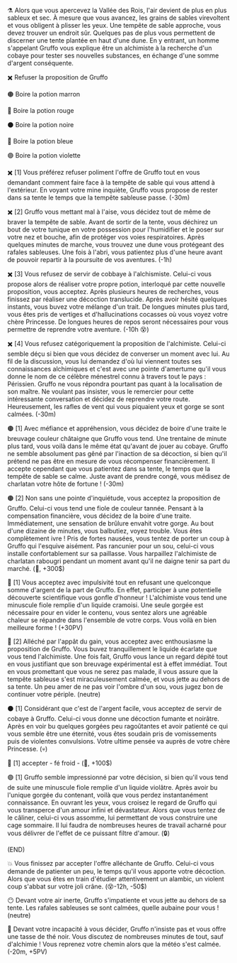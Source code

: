 ⚗️ Alors que vous apercevez la Vallée des Rois, l'air devient de plus en plus sableux et sec. À mesure que vous avancez, les grains de sables virevoltent et vous
obligent à plisser les yeux. Une tempête de sable approche, vous devez trouver un endroit sûr. Quelques pas de plus vous permettent de discerner une tente plantée 
en haut d'une dune. En y entrant, un homme s'appelant Gruffo vous explique être un alchimiste à la recherche d'un cobaye pour tester ses nouvelles substances, en échange d'une somme d'argent conséquente.

✖️ Refuser la proposition de Gruffo

🟤 Boire la potion marron

🔴 Boire la potion rouge
 
⚫ Boire la potion noire

🔵 Boire la potion bleue
 
🟣 Boire la potion violette

 
✖️ [1] Vous préférez refuser poliment l'offre de Gruffo tout en vous demandant comment faire face à la tempête de sable qui vous attend à l'extérieur. En voyant votre mine inquiète, Gruffo vous propose de rester dans sa tente le temps que la tempête sableuse passe. (-30m)

✖️ [2] Gruffo vous mettant mal à l'aise, vous décidez tout de même de braver la tempête de sable. Avant de sortir de la tente, vous déchirez un bout de votre tunique en votre possession pour l'humidifier et le poser sur votre nez et bouche, afin de protéger vos voies respiratoires. Après quelques minutes de marche, vous trouvez une dune vous protégeant des rafales sableuses. Une fois à l'abri, vous patientez plus d'une heure avant de pouvoir repartir à la poursuite de vos aventures. (-1h) 

✖️ [3] Vous refusez de servir de cobbaye à l'alchismiste. Celui-ci vous propose alors de réaliser votre propre potion, interloqué par cette nouvelle proposition, vous acceptez. Après plusieurs heures de recherches, vous finissez par réaliser une décoction translucide. Après avoir hésité quelques instants, vous buvez votre mélange d'un trait. De longues minutes plus tard, vous êtes pris de vertiges et d'hallucinations cocasses où vous voyez votre chère Princesse. De longues heures de repos seront nécessaires pour vous permettre de reprendre votre aventure. (-10h 😵)

✖️ [4] Vous refusez catégoriquement la proposition de l'alchimiste. Celui-ci semble déçu si bien que vous décidez de converser un moment avec lui. Au fil de la discussion, vous lui demandez d'où lui viennent toutes ses connaissances alchimiques et c'est avec une pointe d'amertume qu'il vous donne le nom de ce célèbre ménestrel connu à travers tout le pays : Périssien. Gruffo ne vous répondra pourtant pas quant à la localisation de son maître. Ne voulant pas insister, vous le remercier pour cette intéressante conversation et décidez de reprendre votre route. Heureusement, les rafles de vent qui vous piquaient yeux et gorge se sont calmées. (-30m)


🟤 [1] Avec méfiance et appréhension, vous décidez de boire d'une traite le breuvage couleur châtaigne que Gruffo vous tend. Une trentaine de minute plus tard, vous voilà dans le même état qu'avant de jouer au cobaye. Gruffo ne semble absolument pas gêné par l'inaction de sa décoction, si bien qu'il prétend ne pas être en mesure de vous récompenser financièrement. Il accepte cependant que vous patientez dans sa tente, le temps que la tempête de sable se calme. Juste avant de prendre congé, vous médisez de charlatan votre hôte de fortune ! (-30m)

🟤 [2] Non sans une pointe d'inquiétude, vous acceptez la proposition de Gruffo. Celui-ci vous tend une fiole de couleur tannée. Pensant à la compensation financière, vous décidez de la boire d'une traite. Immédiatement, une sensation de brûlure envahit votre gorge. Au bout d'une dizaine de minutes, vous balbutiez, voyez trouble. Vous êtes complètement ivre ! Pris de fortes nausées, vous tentez de porter un coup à Gruffo qui l'esquive aisément. Pas rancunier pour un sou, celui-ci vous installe confortablement sur sa paillasse. Vous harpaillez l'alchimiste de charlatan rabougri pendant un moment avant qu'il ne daigne tenir sa part du marché. (🤪, +300$)

🔴 [1] Vous acceptez avec impulsivité tout en refusant une quelconque somme d'argent de la part de Gruffo. En effet, participer à une potentielle découverte scientifique vous gonfle d'honneur ! L'alchimiste vous tend une minuscule fiole remplie d'un liquide cramoisi. Une seule gorgée est nécessaire pour en vider le contenu, vous sentez alors une agréable chaleur se répandre dans l'ensemble de votre corps. Vous voilà en bien meilleure forme ! (+30PV)

🔴 [2] Alléché par l'appât du gain, vous acceptez avec enthousiasme la proposition de Gruffo. Vous buvez tranquillement le liquide écarlate que vous tend l'alchimiste. Une fois fait, Gruffo vous lance un regard dépité tout en vous justifiant que son breuvage expérimental est à effet immédiat. Tout en vous promettant que vous ne serez pas malade, il vous assure que la tempête sableuse s'est miraculeusement calmée, et vous jette au dehors de sa tente. Un peu amer de ne pas voir l'ombre d'un sou, vous jugez bon de continuer votre périple. (neutre)

⚫ [1] Considérant que c'est de l'argent facile, vous acceptez de servir de cobaye à Gruffo. Celui-ci vous donne une décoction fumante et noirâtre. Après en voir bu quelques gorgées peu ragoûtantes et avoir patienté ce qui vous semble être une éternité, vous êtes soudain pris de vomissements puis de violentes convulsions. Votre ultime pensée va auprès de votre chère Princesse. (💀)

🔵 [1] accepter - fé froid - (🥶, +100$)

🟣 [1] Gruffo semble impressionné par votre décision, si bien qu'il vous tend de suite une minuscule fiole remplie d'un liquide violâtre. Après avoir bu l'unique gorgée du contenant, voilà que vous perdez instantanément connaissance. En ouvrant les yeux, vous croisez le regard de Gruffo qui vous transperce d'un amour infini et dévastateur. Alors que vous tentez de le câliner, celui-ci vous assomme, lui permettant de vous construire une cage sommaire. Il lui faudra de nombreuses heures de travail acharné pour vous délivrer de l'effet de ce puissant filtre d'amour. (🔒)

(END)

💥 Vous finissez par accepter l'offre alléchante de Gruffo. Celui-ci vous demande de patienter un peu, le temps qu'il vous apporte votre décoction. Alors que vous êtes en train d'étudier attentivement un alambic, un violent coup s'abbat sur votre joli crâne. (😵-12h, -50$)

😶 Devant votre air inerte, Gruffo s'impatiente et vous jette au dehors de sa tente. Les rafales sableuses se sont calmées, quelle aubaine pour vous ! (neutre)

🍵 Devant votre incapacité à vous décider, Gruffo n'insiste pas et vous offre une tasse de thé noir. Vous discutez de nombreuses minutes de tout, sauf d'alchimie ! Vous reprenez votre chemin alors que la météo s'est calmée. (-20m, +5PV)
